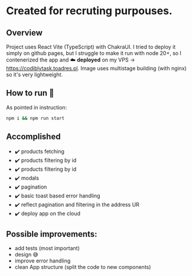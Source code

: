 # Created for recruting purpouses.

## Overview

Project uses React Vite (TypeScript) with ChakraUI. I tried to deploy it simply on github pages, but I struggle to make it run with node 20+, so I contenerized the app and ☁️ **deployed** on my VPS -> https://codiblytask.toadres.pl. Image uses multistage building (with nginx) so it's very lightweight.


## How to run 🚀

As pointed in instruction:
```bash
npm i && npm run start
```
## Accomplished
- ✔️ products fetching
- ✔️ products filtering by id
- ✔️ products filtering by id
- ✔️ modals
- ✔️ pagination
- ✔️ basic toast based error handling
- ✔️ reflect pagination and filtering in the address UR
- ✔️ deploy app on the cloud


## Possible improvements:
- add tests (most important)
- design 😅
- improve error handling
- clean App structure (split the code to new components)

